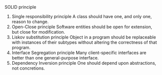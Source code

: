SOLID principle

1. Single responsibility principle
A class should have one, and only one, reason to change.
2. Open-Close principle
Software entities should be open for extension, but close for modification.
3. Liskov substitution principle
Object in a program should be replaceable with instances of their subtypes without altering the correctness of that program.
4. Interface Segregation principle
Many client-specific interfaces are better than one general-purpose interface.
5. Dependency Inversion principle
One should depend upon abstractions, not concretions.
